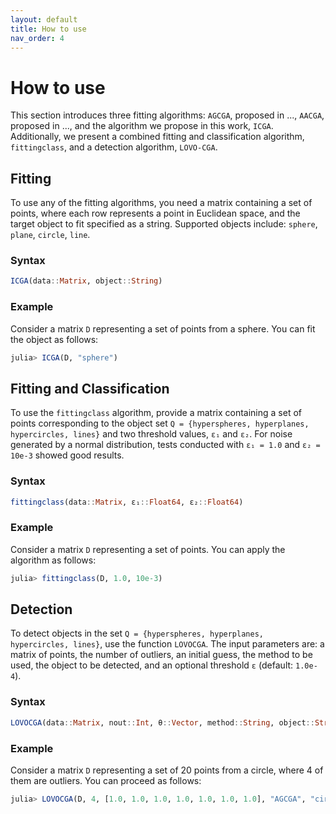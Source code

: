 ```yaml
---
layout: default
title: How to use
nav_order: 4
---
```


# How to use

This section introduces three fitting algorithms: `AGCGA`, proposed in ..., `AACGA`, proposed in ..., and the algorithm we propose in this work, `ICGA`. Additionally, we present a combined fitting and classification algorithm, `fittingclass`, and a detection algorithm, `LOVO-CGA`.

## Fitting

To use any of the fitting algorithms, you need a matrix containing a set of points, where each row represents a point in Euclidean space, and the target object to fit specified as a string. Supported objects include: `sphere`, `plane`, `circle`, `line`.

### Syntax

```julia
ICGA(data::Matrix, object::String)
```

### Example

Consider a matrix `D` representing a set of points from a sphere. You can fit the object as follows:

```julia
julia> ICGA(D, "sphere")
```

## Fitting and Classification

To use the `fittingclass` algorithm, provide a matrix containing a set of points corresponding to the object set `Q = {hyperspheres, hyperplanes, hypercircles, lines}` and two threshold values, `ε₁` and `ε₂`. For noise generated by a normal distribution, tests conducted with `ε₁ = 1.0` and `ε₂ = 10e-3` showed good results.

### Syntax

```julia
fittingclass(data::Matrix, ε₁::Float64, ε₂::Float64)
```

### Example

Consider a matrix `D` representing a set of points. You can apply the algorithm as follows:

```julia
julia> fittingclass(D, 1.0, 10e-3)
```

## Detection

To detect objects in the set `Q = {hyperspheres, hyperplanes, hypercircles, lines}`, use the function `LOVOCGA`. The input parameters are: a matrix of points, the number of outliers, an initial guess, the method to be used, the object to be detected, and an optional threshold `ε` (default: `1.0e-4`).

### Syntax

```julia
LOVOCGA(data::Matrix, nout::Int, θ::Vector, method::String, object::String, ε=1.0e-4)
```

### Example

Consider a matrix `D` representing a set of 20 points from a circle, where 4 of them are outliers. You can proceed as follows:

```julia
julia> LOVOCGA(D, 4, [1.0, 1.0, 1.0, 1.0, 1.0, 1.0, 1.0], "AGCGA", "circle", ε=1.0e-4)
```


